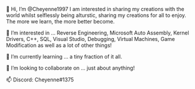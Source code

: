 👋 Hi, I’m @Cheyenne1997 
I am interested in sharing my creations with the world whilst selflessly being alturstic, sharing my creations for all to enjoy. 
The more we learn, the more better become.

👀 I’m interested in ...
Reverse Engineering, Microsoft Auto Assembly, Kernel Drivers, C++, SQL, Visual Studio, Debugging, Virtual Machines, Game Modification as well as a lot of other things!

 
🌱 I’m currently learning ... a tiny fraction of it all. 

💞️ I’m looking to collaborate on ... just about anything!

📫 Discord: Cheyenne#1375


